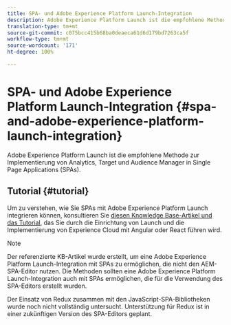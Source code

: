 ```yaml
---
title: SPA- und Adobe Experience Platform Launch-Integration
description: Adobe Experience Platform Launch ist die empfohlene Methode zur Implementierung von Analytics, Target und Audience Manager in SPAs.
translation-type: tm+mt
source-git-commit: c075bcc415b68ba0deaeca61d6d179bd7263ca5f
workflow-type: tm+mt
source-wordcount: '171'
ht-degree: 100%

---
```



# SPA- und Adobe Experience Platform Launch-Integration {#spa-and-adobe-experience-platform-launch-integration}

Adobe Experience Platform Launch ist die empfohlene Methode zur Implementierung von Analytics, Target und Audience Manager in Single Page Applications (SPAs).

## Tutorial {#tutorial}

Um zu verstehen, wie Sie SPAs mit Adobe Experience Platform Launch integrieren können, konsultieren Sie [diesen Knowledge Base-Artikel und das Tutorial](https://helpx.adobe.com/de/experience-manager/kt/integration/using/launch-reference-architecture-SPA-tutorial-implement.html), das Sie durch die Einrichtung von Launch und die Implementierung von Experience Cloud mit Angular oder React führen wird.

>[!NOTE]
>
>Der referenzierte KB-Artikel wurde erstellt, um eine Adobe Experience Platform Launch-Integration mit SPAs zu ermöglichen, die nicht den AEM-SPA-Editor nutzen. Die Methoden sollten eine Adobe Experience Platform Launch-Integration auch mit SPAs ermöglichen, die für die Verwendung des SPA-Editors erstellt wurden.
>
>Der Einsatz von Redux zusammen mit den JavaScript-SPA-Bibliotheken wurde noch nicht vollständig untersucht. Unterstützung für Redux ist in einer zukünftigen Version des SPA-Editors geplant.
